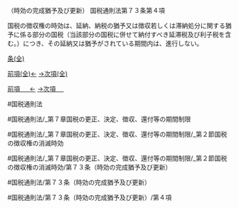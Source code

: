 （時効の完成猶予及び更新）
国税通則法第７３条第４項

国税の徴収権の時効は、延納、納税の猶予又は徴収若しくは滞納処分に関する猶予に係る部分の国税（当該部分の国税に併せて納付すべき延滞税及び利子税を含む。）につき、その延納又は猶予がされている期間内は、進行しない。

[条(全)](国税通則法＿＿＿＿＿第７３条_.md)

[前項(全)←](国税通則法＿＿＿＿＿第７３条第３項_.md)    [→次項(全)](国税通則法＿＿＿＿＿第７３条第５項_.md)

[前項 　 ←](国税通則法＿＿＿＿＿第７３条第３項.md)    [→次項 　 ](国税通則法＿＿＿＿＿第７３条第５項.md)



#国税通則法

#国税通則法/_第７章国税の更正、決定、徴収、還付等の期間制限

#国税通則法/_第７章国税の更正、決定、徴収、還付等の期間制限/_第２節国税の徴収権の消滅時効

#国税通則法/_第７章国税の更正、決定、徴収、還付等の期間制限/_第２節国税の徴収権の消滅時効/第７３条（時効の完成猶予及び更新）

#国税通則法/第７３条（時効の完成猶予及び更新）

#国税通則法/第７３条（時効の完成猶予及び更新）/第４項


